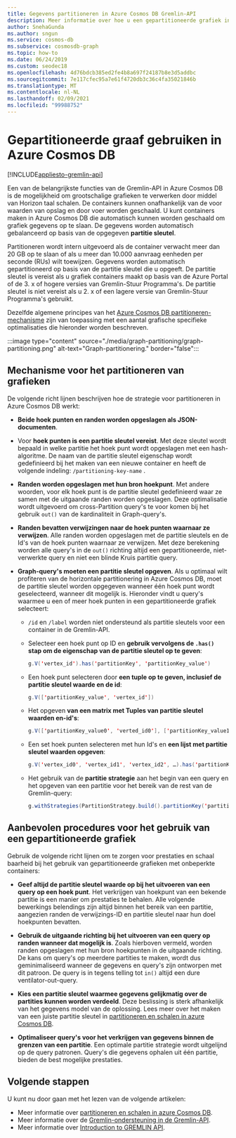 ```yaml
---
title: Gegevens partitioneren in Azure Cosmos DB Gremlin-API
description: Meer informatie over hoe u een gepartitioneerde grafiek in Azure Cosmos DB kunt gebruiken. In dit artikel worden ook de vereisten en aanbevolen procedures voor een gepartitioneerde grafiek beschreven.
author: SnehaGunda
ms.author: sngun
ms.service: cosmos-db
ms.subservice: cosmosdb-graph
ms.topic: how-to
ms.date: 06/24/2019
ms.custom: seodec18
ms.openlocfilehash: 4d76bdcb385ed2fe4b8a697f24187b8e3d5addbc
ms.sourcegitcommit: 7e117cfec95a7e61f4720db3c36c4fa35021846b
ms.translationtype: MT
ms.contentlocale: nl-NL
ms.lasthandoff: 02/09/2021
ms.locfileid: "99988752"
---
```

# <a name="using-a-partitioned-graph-in-azure-cosmos-db"></a>Gepartitioneerde graaf gebruiken in Azure Cosmos DB
[!INCLUDE[appliesto-gremlin-api](includes/appliesto-gremlin-api.md)]

Een van de belangrijkste functies van de Gremlin-API in Azure Cosmos DB is de mogelijkheid om grootschalige grafieken te verwerken door middel van Horizon taal schalen. De containers kunnen onafhankelijk van de voor waarden van opslag en door voer worden geschaald. U kunt containers maken in Azure Cosmos DB die automatisch kunnen worden geschaald om grafiek gegevens op te slaan. De gegevens worden automatisch gebalanceerd op basis van de opgegeven **partitie sleutel**.

Partitioneren wordt intern uitgevoerd als de container verwacht meer dan 20 GB op te slaan of als u meer dan 10.000 aanvraag eenheden per seconde (RUs) wilt toewijzen. Gegevens worden automatisch gepartitioneerd op basis van de partitie sleutel die u opgeeft. De partitie sleutel is vereist als u grafiek containers maakt op basis van de Azure Portal of de 3. x of hogere versies van Gremlin-Stuur Programma's. De partitie sleutel is niet vereist als u 2. x of een lagere versie van Gremlin-Stuur Programma's gebruikt.

Dezelfde algemene principes van het [Azure Cosmos DB partitioneren-mechanisme](partitioning-overview.md) zijn van toepassing met een aantal grafische specifieke optimalisaties die hieronder worden beschreven.

:::image type="content" source="./media/graph-partitioning/graph-partitioning.png" alt-text="Graph-partitionering." border="false":::

## <a name="graph-partitioning-mechanism"></a>Mechanisme voor het partitioneren van grafieken

De volgende richt lijnen beschrijven hoe de strategie voor partitioneren in Azure Cosmos DB werkt:

- **Beide hoek punten en randen worden opgeslagen als JSON-documenten**.

- Voor **hoek punten is een partitie sleutel vereist**. Met deze sleutel wordt bepaald in welke partitie het hoek punt wordt opgeslagen met een hash-algoritme. De naam van de partitie sleutel eigenschap wordt gedefinieerd bij het maken van een nieuwe container en heeft de volgende indeling: `/partitioning-key-name` .

- **Randen worden opgeslagen met hun bron hoekpunt**. Met andere woorden, voor elk hoek punt is de partitie sleutel gedefinieerd waar ze samen met de uitgaande randen worden opgeslagen. Deze optimalisatie wordt uitgevoerd om cross-Partition query's te voor komen bij het gebruik `out()` van de kardinaliteit in Graph-query's.

- **Randen bevatten verwijzingen naar de hoek punten waarnaar ze verwijzen**. Alle randen worden opgeslagen met de partitie sleutels en de Id's van de hoek punten waarnaar ze verwijzen. Met deze berekening worden alle query's in de `out()` richting altijd een gepartitioneerde, niet-verwerkte query en niet een blinde Kruis partitie query.

- **Graph-query's moeten een partitie sleutel opgeven**. Als u optimaal wilt profiteren van de horizontale partitionering in Azure Cosmos DB, moet de partitie sleutel worden opgegeven wanneer één hoek punt wordt geselecteerd, wanneer dit mogelijk is. Hieronder vindt u query's waarmee u een of meer hoek punten in een gepartitioneerde grafiek selecteert:

    - `/id` en `/label` worden niet ondersteund als partitie sleutels voor een container in de Gremlin-API.


    - Selecteer een hoek punt op ID en **gebruik vervolgens de `.has()` stap om de eigenschap van de partitie sleutel op te geven**:

        ```java
        g.V('vertex_id').has('partitionKey', 'partitionKey_value')
        ```

    - Een hoek punt selecteren door **een tuple op te geven, inclusief de partitie sleutel waarde en de id**:

        ```java
        g.V(['partitionKey_value', 'vertex_id'])
        ```

    - Het opgeven **van een matrix met Tuples van partitie sleutel waarden en-id's**:

        ```java
        g.V(['partitionKey_value0', 'verted_id0'], ['partitionKey_value1', 'vertex_id1'], ...)
        ```

    - Een set hoek punten selecteren met hun Id's en **een lijst met partitie sleutel waarden opgeven**:

        ```java
        g.V('vertex_id0', 'vertex_id1', 'vertex_id2', …).has('partitionKey', within('partitionKey_value0', 'partitionKey_value01', 'partitionKey_value02', …)
        ```

    - Het gebruik van de **partitie strategie** aan het begin van een query en het opgeven van een partitie voor het bereik van de rest van de Gremlin-query:

        ```java
        g.withStrategies(PartitionStrategy.build().partitionKey('partitionKey').readPartitions('partitionKey_value').create()).V()
        ```

## <a name="best-practices-when-using-a-partitioned-graph"></a>Aanbevolen procedures voor het gebruik van een gepartitioneerde grafiek

Gebruik de volgende richt lijnen om te zorgen voor prestaties en schaal baarheid bij het gebruik van gepartitioneerde grafieken met onbeperkte containers:

- **Geef altijd de partitie sleutel waarde op bij het uitvoeren van een query op een hoek punt**. Het verkrijgen van hoekpunt van een bekende partitie is een manier om prestaties te behalen. Alle volgende bewerkings belendings zijn altijd binnen het bereik van een partitie, aangezien randen de verwijzings-ID en partitie sleutel naar hun doel hoekpunten bevatten.

- **Gebruik de uitgaande richting bij het uitvoeren van een query op randen wanneer dat mogelijk is**. Zoals hierboven vermeld, worden randen opgeslagen met hun bron hoekpunten in de uitgaande richting. De kans om query's op meerdere partities te maken, wordt dus geminimaliseerd wanneer de gegevens en query's zijn ontworpen met dit patroon. De query is in tegens telling tot `in()` altijd een dure ventilator-out-query.

- **Kies een partitie sleutel waarmee gegevens gelijkmatig over de partities kunnen worden verdeeld**. Deze beslissing is sterk afhankelijk van het gegevens model van de oplossing. Lees meer over het maken van een juiste partitie sleutel in [partitioneren en schalen in azure Cosmos DB](partitioning-overview.md).

- **Optimaliseer query's voor het verkrijgen van gegevens binnen de grenzen van een partitie**. Een optimale partitie strategie wordt uitgelijnd op de query patronen. Query's die gegevens ophalen uit één partitie, bieden de best mogelijke prestaties.

## <a name="next-steps"></a>Volgende stappen

U kunt nu door gaan met het lezen van de volgende artikelen:

* Meer informatie over [partitioneren en schalen in azure Cosmos DB](partitioning-overview.md).
* Meer informatie over de [Gremlin-ondersteuning in de Gremlin-API](gremlin-support.md).
* Meer informatie over [Introduction to GREMLIN API](graph-introduction.md).
